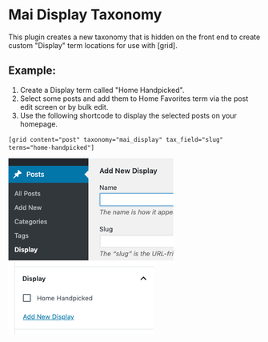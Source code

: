 # Mai Display Taxonomy
This plugin creates a new taxonomy that is hidden on the front end to create custom "Display" term locations for use with [grid].

## Example:
1. Create a Display term called "Home Handpicked".
1. Select some posts and add them to Home Favorites term via the post edit screen or by bulk edit.
1. Use the following shortcode to display the selected posts on your homepage.
```
[grid content="post" taxonomy="mai_display" tax_field="slug" terms="home-handpicked"]
```
![Display taxonomy menu](images/taxonomy-menu.png)<br>
![Display taxonomy picker](images/taxonomy-picker.png)
